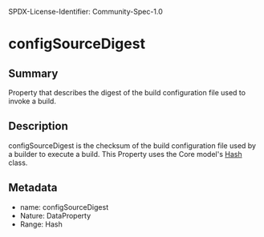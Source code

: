 SPDX-License-Identifier: Community-Spec-1.0

# configSourceDigest

## Summary

Property that describes the digest of the build configuration file used to invoke a build.

## Description

configSourceDigest is the checksum of the build configuration file used by a builder to execute a build. This Property uses the Core model's [Hash](../../Core/Classes/Hash.md) class.

## Metadata

- name: configSourceDigest
- Nature: DataProperty
- Range: Hash

